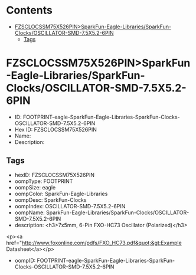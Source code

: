 



Contents
========

* [FZSCLOCSSM75X526PIN>SparkFun-Eagle-Libraries/SparkFun-Clocks/OSCILLATOR-SMD-7.5X5.2-6PIN](#fzsclocssm75x526pinsparkfun-eagle-librariessparkfun-clocksoscillator-smd-75x52-6pin)
	* [Tags](#tags)

# FZSCLOCSSM75X526PIN>SparkFun-Eagle-Libraries/SparkFun-Clocks/OSCILLATOR-SMD-7.5X5.2-6PIN

- ID: FOOTPRINT-eagle-SparkFun-Eagle-Libraries-SparkFun-Clocks-OSCILLATOR-SMD-7.5X5.2-6PIN
- Hex ID: FZSCLOCSSM75X526PIN
- Name: 
- Description: 

## Tags

- hexID: FZSCLOCSSM75X526PIN
- oompType: FOOTPRINT
- oompSize: eagle
- oompColor: SparkFun-Eagle-Libraries
- oompDesc: SparkFun-Clocks
- oompIndex: OSCILLATOR-SMD-7.5X5.2-6PIN
- oompName: SparkFun-Eagle-Libraries/SparkFun-Clocks/OSCILLATOR-SMD-7.5X5.2-6PIN
- description: &lt;h3&gt;7x5mm, 6-Pin FXO-HC73 Oscillator (Polarized)&lt;/h3&gt;

&lt;p&gt;&lt;a href=&quot;http://www.foxonline.com/pdfs/FXO_HC73.pdf&quot;&gt;Example Datasheet&lt;/a&gt;&lt;/p&gt;
- oompID: FOOTPRINT-eagle-SparkFun-Eagle-Libraries-SparkFun-Clocks-OSCILLATOR-SMD-7.5X5.2-6PIN
